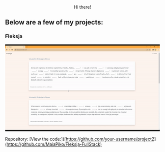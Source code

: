

<!-- Add a brief introduction or bio -->
<p align="center">
  Hi there! 
</p>

<!-- Add some badges or shields -->
<p align="center">
<p align="center">

  


<!-- Add a section for your projects -->
## Below are a few of my projects:



###  Fleksja
![Fleksja](/fleksja.gif)

Repository: [View the code:]([https://github.com/your-username/project2](https://github.com/MaiaPiko/Fleksja-FullStack)






